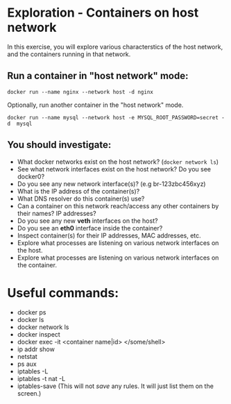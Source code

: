 # Exploration - Containers on host network
In this exercise, you will explore various characterstics of the host network, and the containers running in that network. 

## Run a container in "host network" mode:
```
docker run --name nginx --network host -d nginx
```

Optionally, run another container in the  "host network" mode.
```
docker run --name mysql --network host -e MYSQL_ROOT_PASSWORD=secret -d  mysql
```

 

## You should investigate:
* What docker networks exist on the host network? (`docker network ls`)
* See what network interfaces exist on the host network? Do you see docker0?
* Do you see any new network interface(s)? (e.g br-123zbc456xyz)
* What is the IP address of the container(s)?
* What DNS resolver do this container(s) use? 
* Can a container on this network reach/access any other containers by their names? IP addresses?
* Do you see any new **veth** interfaces on the host?
* Do you see an **eth0** interface inside the container?
* Inspect container(s) for their IP addresses, MAC addresses, etc.
* Explore what processes are listening on various network interfaces on the host.
* Explore what processes are listening on various network interfaces on the container.




# Useful commands:
* docker ps
* docker ls
* docker network ls
* docker inspect
* docker exec -it <container name|id> </some/shell>
* ip addr show
* netstat
* ps aux
* iptables -L 
* iptables -t nat -L
* iptables-save (This will not *save* any rules. It will just list them on the screen.)
